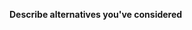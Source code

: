 **Describe alternatives you've considered**

<!--
A clear and concise description of any alternative solutions or features you've considered.
-->

